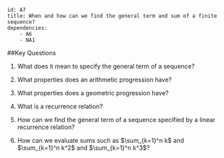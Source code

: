 ````
id: A7
title: When and how can we find the general term and sum of a finite sequence?
dependencies: 
    - A6
    - NA1
````
##Key Questions

1. What does it mean to specify the general term of a sequence?

1. What properties does an arithmetic progression have?

1. What properties does a geometric progression have?

1. What is a recurrence relation?

1. How can we find the general term of a sequence specified by a linear recurrence relation?

1. How can we evaluate sums such as $\sum_{k=1}^n k$ and $\sum_{k=1}^n k^2$ and $\sum_{k=1}^n k^3$?
